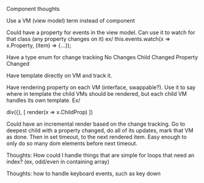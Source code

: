 Component thoughts

Use a VM (view model) term instead of component

Could have a property for events in the view model.  Can use it to watch for that class (any property changes on it)
ex/ this.events.watch(x => x.Property, (item) => {...});

Have a type enum for change tracking
    No Changes
    Child Changed
    Property Changed


Have template directly on VM and track it.

Have rendering property on each VM (interface, swappable?). Use it to say where in template the child VMs should be rendered, but each child VM handles its own template.  Ex/

div({}, [
    render(x => x.ChildProp)
])


Could have an incremental render based on the change tracking. Go to deepest child with a property changed, do all of its updates, mark that VM as done. Then in set timeout, to the next rendered item.  Easy enough to only do so many dom elements before next timeout.

Thoughts: How could I handle things that are simple for loops that need an index?  (ex, odd/even in containing array)

Thoughts: how to handle keyboard events, such as key down